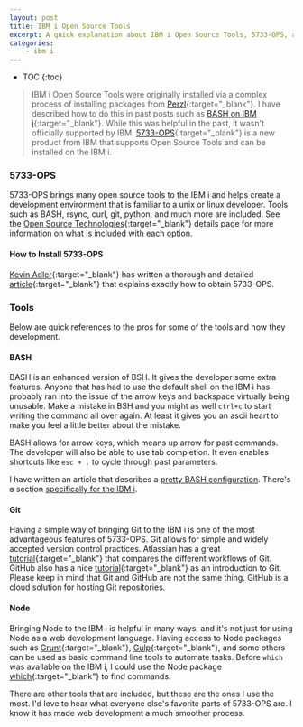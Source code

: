 ```yaml
---
layout: post
title: IBM i Open Source Tools
excerpt: A quick explanation about IBM i Open Source Tools, 5733-OPS, and how quickly it is evolving.
categories:
    - ibm i
---
```


* TOC
{:toc}

> IBM i Open Source Tools were originally installed via a complex process of installing packages from
[Perzl](http://www.perzl.org/aix/){:target="_blank"}. I have described how to do this in past posts such as
[BASH on IBM i](/BASH-on-IBM-i){:target="_blank"}. While this was helpful in the past, it wasn't officially supported
by IBM. [5733-OPS](http://p.jbh.io/d){:target="_blank"} is a new product from IBM that supports Open Source Tools
and can be installed on the IBM i.


### 5733-OPS

5733-OPS brings many open source tools to the IBM i and helps create a development environment that is familiar
to a unix or linux developer. Tools such as BASH, rsync, curl, git, python, and much more are included. See the
[Open Source Technologies](http://p.jbh.io/d){:target="_blank"} details page for more information on what is included
with each option.

#### How to Install 5733-OPS

[Kevin Adler](http://p.jbh.io/g){:target="_blank"} has written a thorough and detailed
[article](http://p.jbh.io/e){:target="_blank"} that explains exactly how to obtain 5733-OPS.

### Tools

Below are quick references to the pros for some of the tools and how they development.

#### BASH

BASH is an enhanced version of BSH. It gives the developer some extra features. Anyone that has had to use the default
shell on the IBM i has probably ran into the issue of the arrow keys and backspace virtually being unusable. Make a
mistake in BSH and you might as well `ctrl+c` to start writing the command all over again. At least it gives you an
ascii heart to make you feel a little better about the mistake.

BASH allows for arrow keys, which means up arrow for past commands. The developer will also be able to use tab
completion. It even enables shortcuts like `esc + .` to cycle through past parameters.

I have written an article that describes a [pretty BASH configuration](/Pretty-BASH-Configuration-with-IBM-i-Helpers).
There's a section
[specifically for the IBM i](/Pretty-BASH-Configuration-with-IBM-i-Helpers/#ibm-i-specific-highlights).

#### Git

Having a simple way of bringing Git to the IBM i is one of the most advantageous features of 5733-OPS. Git allows for
simple and widely accepted version control practices. Atlassian has a great
[tutorial](https://www.atlassian.com/git/tutorials/comparing-workflows){:target="_blank"} that compares the different
workflows of Git. GitHub also has a nice [tutorial](https://try.github.io){:target="_blank"} as an introduction to Git.
Please keep in mind that Git and GitHub are not the same thing. GitHub is a cloud solution for hosting Git repositories.

#### Node

Bringing Node to the IBM i is helpful in many ways, and it's not just for using Node as a web development language.
Having access to Node packages such as [Grunt](https://www.npmjs.com/package/grunt){:target="_blank"},
[Gulp](https://www.npmjs.com/package/gulp){:target="_blank"}, and some others can be used as basic command line tools to
automate tasks. Before `which` was available on the IBM i, I could use the Node package
[which](https://www.npmjs.com/package/which){:target="_blank"} to find commands.

There are other tools that are included, but these are the ones I use the most. I'd love to hear what everyone else's
favorite parts of 5733-OPS are. I know it has made web development a much smoother process.
